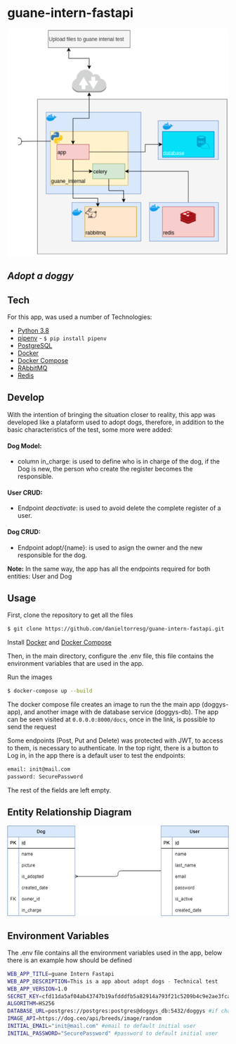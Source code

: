 # guane-intern-fastapi

![N|Solid](./images/Architecture.png)


## _Adopt a doggy_

## Tech

For this app, was used a number of Technologies:

* [Python 3.8] 
* [pipenv] - ```$ pip install pipenv```
* [PostgreSQL]
* [Docker]
* [Docker Compose]
* [RAbbitMQ]
* [Redis]

## Develop
With the intention of bringing the situation closer to reality, this app was developed like a plataform used to adopt dogs, therefore, in addition to the basic characteristics of the test, some more were added:

#### Dog Model:
- column in_charge: is used to define who is in charge of the dog, if the Dog is new, the person who create the register becomes the responsible.

#### User CRUD:
- Endpoint _deactivate_: is used to avoid delete the complete register of a user.

#### Dog CRUD:
- Endpoint adopt/{name}: is used to asign the owner and the new responsible for the dog.

**Note:** In the same way, the app has all the endpoints required for both entities: User and Dog

## Usage
First, clone the repository to get all the files
```sh
$ git clone https://github.com/danieltorresg/guane-intern-fastapi.git
```

Install [Docker] and [Docker Compose]

Then, in the main directory, configure the .env file, this file contains the environment variables that are used in the app.

Run the images
```sh
$ docker-compose up --build
```

The docker compose file creates an image to run the the main app (doggys-app), and another image with de database service (doggys-db). The app can be seen visited at `0.0.0.0:8000/docs`, once in the link, is possible to send the request

Some endpoints (Post, Put and Delete) was protected with JWT, to access to them, is necessary to authenticate. In the top right, there is a button to Log in, in the app there is a default user to test the endpoints:
```sh
email: init@mail.com
password: SecurePassword
```
The rest of the fields are left empty.

## Entity Relationship Diagram

![N|Solid](./images/ERDiagra.png)

## Environment Variables

The .env file contains all the environment variables used in the app, below there is an example how should be defined

```sh
WEB_APP_TITLE=guane Intern Fastapi
WEB_APP_DESCRIPTION=This is a app about adopt dogs - Technical test
WEB_APP_VERSION=1.0
SECRET_KEY=cfd11da5af04ab43747b19afdddfb5a82914a793f21c5209b4c9e2ae3fcad009
ALGORITHM=HS256
DATABASE_URL=postgres://postgres:postgres@doggys_db:5432/doggys #if change, change too in data/create.sql
IMAGE_API=https://dog.ceo/api/breeds/image/random
INITIAL_EMAIL="init@mail.com" #email to default initial user
INITIAL_PASSWORD="SecurePassword" #password to default initial user
```

   
   [Docker]: <https://www.digitalocean.com/community/tutorials/how-to-install-and-use-docker-on-ubuntu-20-04-es>
   [Docker Compose]: <https://www.digitalocean.com/community/tutorials/how-to-install-and-use-docker-compose-on-ubuntu-20-04-es>
   [Python 3.8]:<https://www.python.org/>
   [pipenv]:<https://pypi.org/project/pipenv/>
   [PostgreSQL]:<https://www.postgresql.org/>
   [RAbbitMQ]:<https://www.rabbitmq.com/>
   [Redis]:<https://redis.io/>
